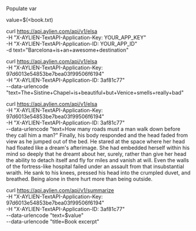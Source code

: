 
Populate var

value=$(<book.txt)


curl https://api.aylien.com/api/v1/elsa \
   -H "X-AYLIEN-TextAPI-Application-Key: YOUR_APP_KEY" \
   -H "X-AYLIEN-TextAPI-Application-ID: YOUR_APP_ID" \
   -d text="Barcelona+is+an+awesome+destination"

curl https://api.aylien.com/api/v1/elsa \
    -H "X-AYLIEN-TextAPI-Application-Key: 97d6013e54853be7bea03f99506f6194" \
    -H "X-AYLIEN-TextAPI-Application-ID: 3af81c77" \
    --data-urlencode "text=The+Sistine+Chapel+is+beautiful+but+Venice+smells+really+bad"

curl https://api.aylien.com/api/v1/elsa \
    -H "X-AYLIEN-TextAPI-Application-Key: 97d6013e54853be7bea03f99506f6194" \
    -H "X-AYLIEN-TextAPI-Application-ID: 3af81c77" \
    --data-urlencode "text=How many roads must a man walk down before they call him a man?"
Finally, his body responded and the head faded from view as he jumped out of the bed. He stared at the space where her head had floated like a dream's afterimage. She had embedded herself within his mind so deeply that he dreamt about her, surely, rather than give her head the ability to detach itself and fly for miles and vanish at will. Even the walls of the fortress-like hospital failed under an assault from that insubstantial wraith. He sank to his knees, pressed his head into the crumpled duvet, and breathed. Being alone in there hurt more than being outside.


curl https://api.aylien.com/api/v1/summarize \
    -H "X-AYLIEN-TextAPI-Application-Key: 97d6013e54853be7bea03f99506f6194" \
    -H "X-AYLIEN-TextAPI-Application-ID: 3af81c77" \
    --data-urlencode "text=$value" \
    --data-urlencode "title=Book excerpt"


